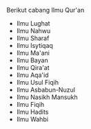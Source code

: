 Berikut cabang Ilmu Qur'an
- Ilmu Lughat
- Ilmu Nahwu
- Ilmu Sharaf
- Ilmu Isytiqaq
- Ilmu Ma'ani
- Ilmu Bayan
- Ilmu Qira'at
- Ilmu Aqa'id
- Ilmu Usul Fiqih
- Ilmu Asbabun-Nuzul
- Ilmu Nasikh Mansukh
- Ilmu Fiqih
- Ilmu Hadits
- Ilmu Wahbi
